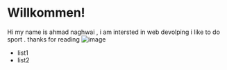 # Willkommen!
Hi my name is ahmad naghwai , i am intersted in web devolping i like to do sport .
thanks for reading 
![image](https://github.com/Ahmadnaghwai/Ahmadnaghwai/assets/158047663/db2001fa-0acc-4d47-8c33-50a64907e06e)
- list1
- list2
